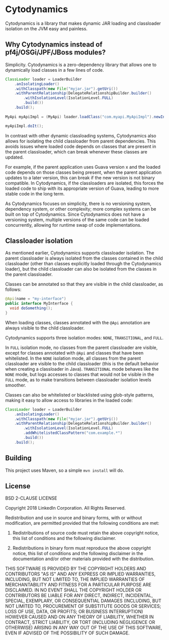 Cytodynamics
============

Cytodynamics is a library that makes dynamic JAR loading and classloader isolation on the JVM easy and painless.

Why Cytodynamics instead of pf4j/OSGi/JPF/JBoss modules?
--------------------------------------------------------

Simplicity. Cytodynamics is a zero-dependency library that allows one to dynamically load classes in a few lines of
code.

```java
ClassLoader loader = LoaderBuilder
    .anIsolatingLoader()
    .withClasspath(new File("myjar.jar").getUri())
    .withParentRelationship(DelegateRelationshipBuilder.builder()
        .withIsolationLevel(IsolationLevel.FULL)
        .build())
    .build();
 
MyApi myApiImpl = (MyApi) loader.loadClass("com.myapi.MyApiImpl").newInstance();

myApiImpl.doIt();
```

In contrast with other dynamic classloading systems, Cytodynamics also allows for isolating the child classloader from
parent dependencies. This avoids issues where loaded code depends on classes that are present in the parent classloader,
which can break whenever these classes are updated.

For example, if the parent application uses Guava version x and the loaded code depends on those classes being present,
when the parent application updates to a later version, this can break if the new version is not binary compatible. In
Cytodynamics, if the classloaders are isolated, this forces the loaded code to ship with its appropriate version of
Guava, leading to more stable code in the long term.

As Cytodynamics focuses on simplicity, there is no versioning system, dependency system, or other complexity; more
complex systems can be built on top of Cytodynamics. Since Cytodynamics does not have a versioning system, multiple
versions of the same code can be loaded concurrently, allowing for runtime swap of code implementations.

Classloader isolation
---------------------

As mentioned earlier, Cytodynamics supports classloader isolation. The parent classloader is always isolated from the
classes contained in the child classloader (other than classes explicitly loaded through the Cytodynamics loader), but
the child classloader can also be isolated from the classes in the parent classloader.

Classes can be annotated so that they are visible in the child classloader, as follows:

```java
@Api(name = "my-interface")
public interface MyInterface {
  void doSomething();
}
``` 

When loading classes, classes annotated with the `@Api` annotation are always visible to the child classloader.

Cytodynamics supports three isolation modes: `NONE`, `TRANSITIONAL`, and `FULL`.

In `FULL` isolation mode, no classes from the parent classloader are visible, except for classes annotated with `@Api`
and classes that have been whitelisted. In the `NONE` isolation mode, all classes from the parent classloader are
visible to the child classloader (this is the default behavior when creating a classloader in Java). `TRANSITIONAL` mode
behaves like the `NONE` mode, but logs accesses to classes that would not be visible in the `FULL` mode, as to make
transitions between classloader isolation levels smoother.

Classes can also be whitelisted or blacklisted using glob-style patterns, making it easy to allow access to libraries in
the loaded code:

```java
ClassLoader loader = LoaderBuilder
    .anIsolatingLoader()
    .withClasspath(new File("myjar.jar").getUri())
    .withParentRelationship(DelegateRelationshipBuilder.builder()
        .withIsolationLevel(IsolationLevel.FULL)
        .addWhitelistedClassPattern("com.example.*")
        .build())
    .build();
```

Building
--------

This project uses Maven, so a simple `mvn install` will do.

License
-------
BSD 2-CLAUSE LICENSE

Copyright 2018 LinkedIn Corporation.
All Rights Reserved.

Redistribution and use in source and binary forms, with or without
modification, are permitted provided that the following conditions are
met:

1. Redistributions of source code must retain the above copyright
   notice, this list of conditions and the following disclaimer.

2. Redistributions in binary form must reproduce the above copyright
   notice, this list of conditions and the following disclaimer in the
   documentation and/or other materials provided with the
   distribution.

THIS SOFTWARE IS PROVIDED BY THE COPYRIGHT HOLDERS AND CONTRIBUTORS
"AS IS" AND ANY EXPRESS OR IMPLIED WARRANTIES, INCLUDING, BUT NOT
LIMITED TO, THE IMPLIED WARRANTIES OF MERCHANTABILITY AND FITNESS FOR
A PARTICULAR PURPOSE ARE DISCLAIMED. IN NO EVENT SHALL THE COPYRIGHT
HOLDER OR CONTRIBUTORS BE LIABLE FOR ANY DIRECT, INDIRECT, INCIDENTAL,
SPECIAL, EXEMPLARY, OR CONSEQUENTIAL DAMAGES (INCLUDING, BUT NOT
LIMITED TO, PROCUREMENT OF SUBSTITUTE GOODS OR SERVICES; LOSS OF USE,
DATA, OR PROFITS; OR BUSINESS INTERRUPTION) HOWEVER CAUSED AND ON ANY
THEORY OF LIABILITY, WHETHER IN CONTRACT, STRICT LIABILITY, OR TORT
(INCLUDING NEGLIGENCE OR OTHERWISE) ARISING IN ANY WAY OUT OF THE USE
OF THIS SOFTWARE, EVEN IF ADVISED OF THE POSSIBILITY OF SUCH DAMAGE.
